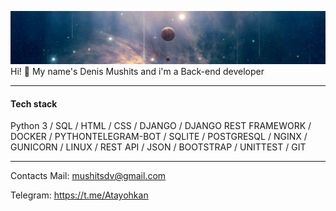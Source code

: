 ![](https://raw.githubusercontent.com/Innis8/innis8/main/cover_image.jpg)
Hi! 👋 
My name's Denis Mushits and i'm a Back-end developer

----

#### Tech stack

Python 3 / SQL / HTML / CSS / DJANGO / DJANGO REST FRAMEWORK / DOCKER / PYTHONTELEGRAM-BOT / SQLITE / POSTGRESQL / NGINX /  GUNICORN / LINUX / REST API / JSON / BOOTSTRAP / UNITTEST / GIT

----
Contacts
Mail: mushitsdv@gmail.com

Telegram: https://t.me/Atayohkan
